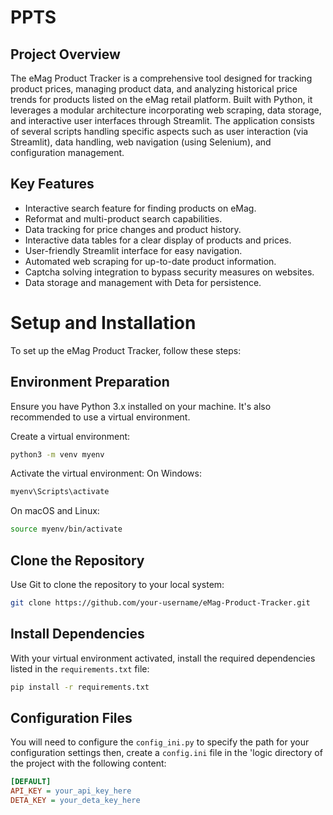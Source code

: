 # PPTS

## Project Overview

The eMag Product Tracker is a comprehensive tool designed for tracking product prices, managing product data, and analyzing historical price trends for products listed on the eMag retail platform. Built with Python, it leverages a modular architecture incorporating web scraping, data storage, and interactive user interfaces through Streamlit. The application consists of several scripts handling specific aspects such as user interaction (via Streamlit), data handling, web navigation (using Selenium), and configuration management.

## Key Features

- Interactive search feature for finding products on eMag.
- Reformat and multi-product search capabilities.
- Data tracking for price changes and product history.
- Interactive data tables for a clear display of products and prices.
- User-friendly Streamlit interface for easy navigation.
- Automated web scraping for up-to-date product information.
- Captcha solving integration to bypass security measures on websites.
- Data storage and management with Deta for persistence.

# Setup and Installation

To set up the eMag Product Tracker, follow these steps:

## Environment Preparation

Ensure you have Python 3.x installed on your machine. It's also recommended to use a virtual environment.

Create a virtual environment:

```bash
python3 -m venv myenv
```

Activate the virtual environment:
On Windows:

```bash
myenv\Scripts\activate
```

On macOS and Linux:

```bash
source myenv/bin/activate
```

## Clone the Repository

Use Git to clone the repository to your local system:

```bash
git clone https://github.com/your-username/eMag-Product-Tracker.git
```

## Install Dependencies

With your virtual environment activated, install the required dependencies listed in the `requirements.txt` file:

```bash
pip install -r requirements.txt
```

## Configuration Files

You will need to configure the `config_ini.py` to specify the path for your configuration settings then, create a `config.ini` file in the 'logic directory of the project with the following content:

```ini
[DEFAULT]
API_KEY = your_api_key_here
DETA_KEY = your_deta_key_here
```
